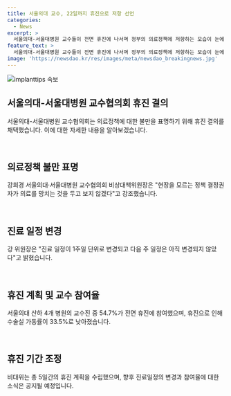 ```yaml
---
title: 서울의대 교수, 22일까지 휴진으로 저항 선언
categories:
  - News
excerpt: >
  서울의대-서울대병원 교수들이 전면 휴진에 나서며 정부의 의료정책에 저항하는 모습이 눈에 띈다. 교수들은 "의료를 망치는 것을 두고 보지 않겠다"며 전공의에 대한 행정처분 취소와 정부의 전향적인 조치를 요구하고 있다. 서울의대 교수들의 참여율은 50% 이상이며, 외래 휴진과 수술 일정 변경 등 진료 활동에 영향을 미치고 있다. 그러나 교수들은 다음 주 일정 변경 여부에 대한 점을 강조하며, 휴진을 물러설 가능성도 내비쳤다. 이에 대해 비대위는 1주일 단위로 진료 일정이 변경되고 있으며, 향후 변경 사항은 공지할 예정이라고 밝혔다.
feature_text: >
  서울의대-서울대병원 교수들이 전면 휴진에 나서며 정부의 의료정책에 저항하는 모습이 눈에 띈다. 교수들은 "의료를 망치는 것을 두고 보지 않겠다"며 전공의에 대한 행정처분 취소와 정부의 전향적인 조치를 요구하고 있다. 서울의대 교수들의 참여율은 50% 이상이며, 외래 휴진과 수술 일정 변경 등 진료 활동에 영향을 미치고 있다. 그러나 교수들은 다음 주 일정 변경 여부에 대한 점을 강조하며, 휴진을 물러설 가능성도 내비쳤다. 이에 대해 비대위는 1주일 단위로 진료 일정이 변경되고 있으며, 향후 변경 사항은 공지할 예정이라고 밝혔다.
image: 'https://newsdao.kr/res/images/meta/newsdao_breakingnews.jpg'
---
```


<p><img src="https://newsdao.kr/res/images/meta/newsdao_breakingnews.jpg" alt="implanttips 속보" /></p>

<h2 data-ke-size="size26">서울의대-서울대병원 교수협의회 휴진 결의</h2>

<p>서울의대-서울대병원 교수협의회는 의료정책에 대한 불만을 표명하기 위해 휴진 결의를 채택했습니다. 이에 대한 자세한 내용을 알아보겠습니다.</p>

<p data-ke-size="size16">&nbsp;</p>

<h2 data-ke-size="size24">의료정책 불만 표명</h2>

<p>강희경 서울의대·서울대병원 교수협의회 비상대책위원장은 "현장을 모르는 정책 결정권자가 의료를 망치는 것을 두고 보지 않겠다"고 강조했습니다.</p>

<p data-ke-size="size16">&nbsp;</p>

<h2 data-ke-size="size24">진료 일정 변경</h2>

<p>강 위원장은 "진료 일정이 1주일 단위로 변경되고 다음 주 일정은 아직 변경되지 않았다"고 밝혔습니다.</p>

<p data-ke-size="size16">&nbsp;</p>

<h2 data-ke-size="size24">휴진 계획 및 교수 참여율</h2>

<p>서울의대 산하 4개 병원의 교수진 중 54.7%가 전면 휴진에 참여했으며, 휴진으로 인해 수술실 가동률이 33.5%로 낮아졌습니다.</p>

<p data-ke-size="size16">&nbsp;</p>

<h2 data-ke-size="size24">휴진 기간 조정</h2>

<p>비대위는 총 5일간의 휴진 계획을 수립했으며, 향후 진료일정의 변경과 참여율에 대한 소식은 공지될 예정입니다.</p>

<p data-ke-size="size16">&nbsp;</p>

